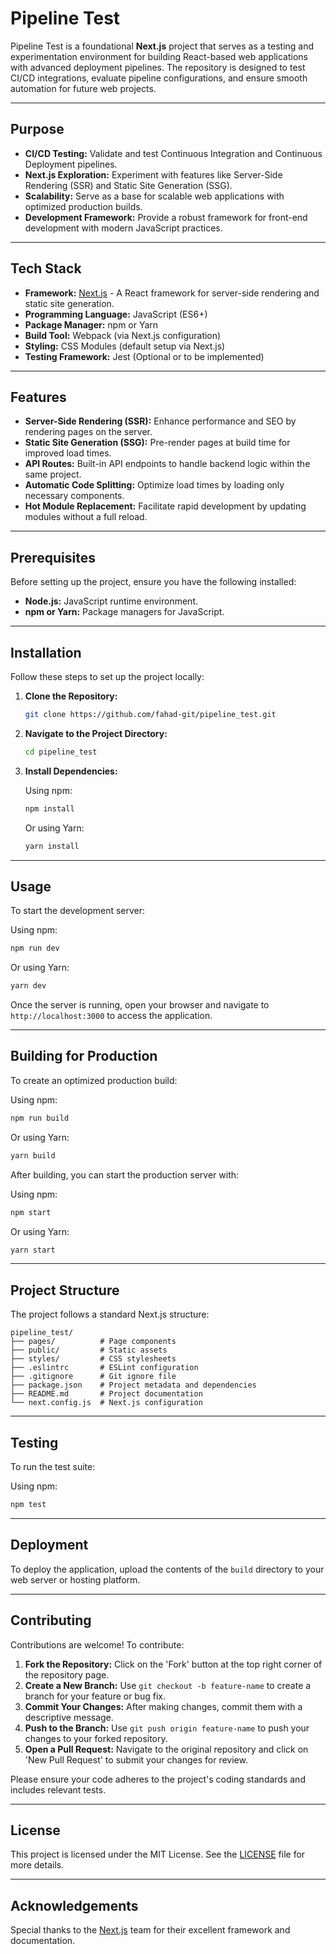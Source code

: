 # Pipeline Test

Pipeline Test is a foundational **Next.js** project that serves as a testing and experimentation environment for building React-based web applications with advanced deployment pipelines. The repository is designed to test CI/CD integrations, evaluate pipeline configurations, and ensure smooth automation for future web projects.

---

## Purpose

- **CI/CD Testing:** Validate and test Continuous Integration and Continuous Deployment pipelines.
- **Next.js Exploration:** Experiment with features like Server-Side Rendering (SSR) and Static Site Generation (SSG).
- **Scalability:** Serve as a base for scalable web applications with optimized production builds.
- **Development Framework:** Provide a robust framework for front-end development with modern JavaScript practices.

---

## Tech Stack

- **Framework:** [Next.js](https://nextjs.org/) - A React framework for server-side rendering and static site generation.
- **Programming Language:** JavaScript (ES6+)
- **Package Manager:** npm or Yarn
- **Build Tool:** Webpack (via Next.js configuration)
- **Styling:** CSS Modules (default setup via Next.js)
- **Testing Framework:** Jest (Optional or to be implemented)

---

## Features

- **Server-Side Rendering (SSR):** Enhance performance and SEO by rendering pages on the server.
- **Static Site Generation (SSG):** Pre-render pages at build time for improved load times.
- **API Routes:** Built-in API endpoints to handle backend logic within the same project.
- **Automatic Code Splitting:** Optimize load times by loading only necessary components.
- **Hot Module Replacement:** Facilitate rapid development by updating modules without a full reload.

---

## Prerequisites

Before setting up the project, ensure you have the following installed:

- **Node.js:** JavaScript runtime environment.
- **npm or Yarn:** Package managers for JavaScript.

---

## Installation

Follow these steps to set up the project locally:

1. **Clone the Repository:**

   ```bash
   git clone https://github.com/fahad-git/pipeline_test.git
   ```

2. **Navigate to the Project Directory:**

   ```bash
   cd pipeline_test
   ```

3. **Install Dependencies:**

   Using npm:

   ```bash
   npm install
   ```

   Or using Yarn:

   ```bash
   yarn install
   ```

---

## Usage

To start the development server:

Using npm:

```bash
npm run dev
```

Or using Yarn:

```bash
yarn dev
```

Once the server is running, open your browser and navigate to `http://localhost:3000` to access the application.

---

## Building for Production

To create an optimized production build:

Using npm:

```bash
npm run build
```

Or using Yarn:

```bash
yarn build
```

After building, you can start the production server with:

Using npm:

```bash
npm start
```

Or using Yarn:

```bash
yarn start
```

---

## Project Structure

The project follows a standard Next.js structure:

```
pipeline_test/
├── pages/          # Page components
├── public/         # Static assets
├── styles/         # CSS stylesheets
├── .eslintrc       # ESLint configuration
├── .gitignore      # Git ignore file
├── package.json    # Project metadata and dependencies
├── README.md       # Project documentation
└── next.config.js  # Next.js configuration
```

---

## Testing

To run the test suite:

Using npm:

```bash
npm test
```

---

## Deployment

To deploy the application, upload the contents of the `build` directory to your web server or hosting platform.

---

## Contributing

Contributions are welcome! To contribute:

1. **Fork the Repository:** Click on the 'Fork' button at the top right corner of the repository page.
2. **Create a New Branch:** Use `git checkout -b feature-name` to create a branch for your feature or bug fix.
3. **Commit Your Changes:** After making changes, commit them with a descriptive message.
4. **Push to the Branch:** Use `git push origin feature-name` to push your changes to your forked repository.
5. **Open a Pull Request:** Navigate to the original repository and click on 'New Pull Request' to submit your changes for review.

Please ensure your code adheres to the project's coding standards and includes relevant tests.

---

## License

This project is licensed under the MIT License. See the [LICENSE](LICENSE) file for more details.

---

## Acknowledgements

Special thanks to the [Next.js](https://nextjs.org/) team for their excellent framework and documentation.

